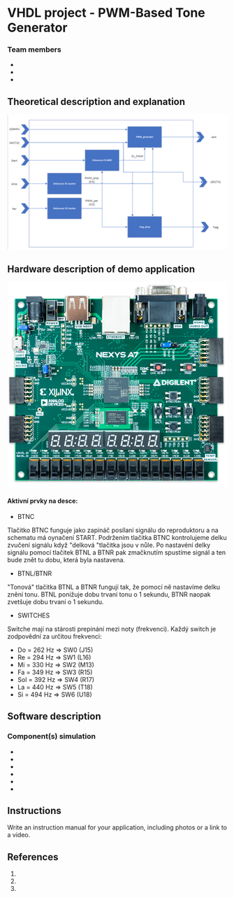 # VHDL project - PWM-Based Tone Generator

### Team members

* 
* 
* 

## Theoretical description and explanation


![schema.png](pictures/schema.png)



## Hardware description of demo application



![nexys.png](pictures/nexys.png)

#### Aktivní prvky na desce:
- BTNC 

Tlačitko BTNC funguje jako zapináč posílaní signálu do reproduktoru a na schematu má oynačení START.
Podržením tlačitka BTNC kontrolujeme delku zvučení signálu když "delková "tlačitka jsou v nůle. 
Po nastavéní delky signálu pomocí tlačitek BTNL a BTNR pak zmačknutím spustíme signál a ten bude znět tu dobu, která byla nastavena. 

- BTNL/BTNR

"Tonová" tlačitka BTNL a BTNR fungují tak, že pomocí ně nastavíme delku znění tonu. BTNL ponižuje dobu trvaní tonu o 1 sekundu, BTNR naopak zvetšuje dobu trvaní o 1 sekundu. 

- SWITCHES

Switche mají na stárosti prepinání mezi noty (frekvenci).
Každý switch je zodpovědní za určitou frekvenci:
  - Do = 262 Hz => SW0 (J15)
  - Re = 294 Hz => SW1 (L16)
  - Mi = 330 Hz => SW2 (M13)
  - Fa = 349 Hz => SW3 (R15)
  - Sol = 392 Hz => SW4 (R17)
  - La = 440 Hz => SW5 (T18)
  - Si = 494 Hz => SW6 (U18)

## Software description


### Component(s) simulation

* 



* 



* 



* 


* 

*
## Instructions

Write an instruction manual for your application, including photos or a link to a video.

## References

1.
2. 
3. 
